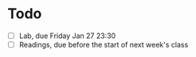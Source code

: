 # Todo

- [ ] Lab, due Friday Jan 27 23:30
- [ ] Readings, due before the start of next week's class